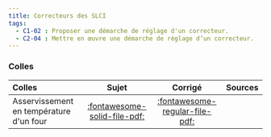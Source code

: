 ```yaml
---
title: Correcteurs des SLCI 
tags:
  - C1-02 : Proposer une démarche de réglage d'un correcteur.
  - C2-04 : Mettre en œuvre une démarche de réglage d’un correcteur.
---
```





### Colles 
 
| Colles | Sujet | Corrigé | Sources  | 
| :-------------- | :---: | :-----: | :------: | 
| Asservissement en température d'un four | [:fontawesome-solid-file-pdf:](http://xpessoles-cpge.fr/pdf/Cy_03_01_Colle_01_AP_Four_Sujet.pdf) | [:fontawesome-regular-file-pdf:](http://xpessoles-cpge.fr/pdf/Cy_03_01_Colle_01_AP_Four_Corrige.pdf) | 


